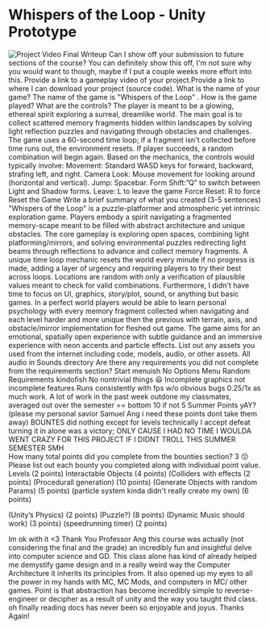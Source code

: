 # Whispers of the Loop - Unity Prototype
 ![Project Video](project.gif)
Final Writeup
Can I show off your submission to future sections of the course? You can definitely show this off, I'm not sure why you would want to though, maybe if I put a couple weeks more effort into this.
Provide a link to a gameplay video of your project.Provide a link to where I can download your project (source code). 
What is the name of your game? The name of the game is "Whispers of the Loop" .
How is the game played? What are the controls?
The player is meant to be a glowing, ethereal spirit exploring a surreal, dreamlike world. The main goal is to collect scattered memory fragments hidden within landscapes by solving light reflection puzzles and navigating through obstacles and challenges. The game uses a 60-second time loop; if a fragment isn't collected before time runs out, the environment resets. If player succeeds, a random combination will begin again.
Based on the mechanics, the controls would typically involve:
Movement: Standard WASD keys for forward, backward, strafing left, and right.
Camera Look: Mouse movement for looking around (horizontal and vertical).
Jump: Spacebar.
Form Shift:”Q” to switch between Light and Shadow forms.
Leave: L to leave the game
Force Reset: R to force Reset the Game
Write a brief summary of what you created (3-5 sentences)
"Whispers of the Loop" is a puzzle-platformer and atmospheric yet intrinsic exploration game. Players embody a spirit navigating a fragmented memory-scape meant to be filled with abstract architecture and unique obstacles. The core gameplay is exploring open spaces, combining light platforming/mirrors, and solving environmental puzzles redirecting light beams through reflections to advance and collect memory fragments. A unique time loop mechanic resets the world every minute if no progress is made, adding a layer of urgency and requiring players to try their best across loops. Locations are random with only a verification of plausible values meant to check for valid combinations. Furthermore, I didn't have time to focus on UI,  graphics, story/plot, sound, or anything but basic games. In a perfect world players would be able to learn personal psychology with every memory fragment collected when navigating and each level harder and more unique then the previous with terrain, axis, and obstacle/mirror implementation for fleshed out game. The game aims for an emotional, spatially open experience with subtle guidance and an immersive experience with neon accents and particle effects.
List out any assets you used from the internet including code, models, audio, or other assets. 
All audio in Sounds directory
Are there any requirements you did not complete from the requirements section?
Start menuish
No Options Menu
Random Requirements kindofish
No nontrivial things 😃
Incomplete graphics not incomplete features
Runs consistently with fps w/o obvious bugs
0.25/1x as much work. A lot of work in the past week outdone my classmates, averaged out over the semester == bottom 10 if not 5
Summer Points yAY? (please my personal savior Samuel Ang i need these points dont take them away)
BOUNTES did nothing except for levels technically
I accept defeat turning it in alone was a victory; ONLY CAUSE I HAD NO TIME I WOULDA WENT CRAZY FOR THIS PROJECT IF I DIDNT TROLL THIS SUMMER SEMESTER SMH                
How many total points did you complete from the bounties section? 3 😗
Please list out each bounty you completed along with individual point value. 
Levels (2 points) 
Interactable Objects (4 points)
(Colliders with effects (2 points)
(Procedurall generation) (10 points)
(Generate Objects with random Params) (5 points)
(particle system kinda didn't really create my own) (6 points)

(Unity’s Physics) (2 points)
(Puzzle?) (8 points)
(Dynamic Music should work)  (3 points)
(speedrunning timer) (2 points)

Im ok with it <3 Thank You Professor Ang this course was actually (not considering the final and the grade) an incredibly fun and insightful delve into computer science and GD. This class alone has kind of already  helped me demystify game design and in a really weird way the Computer Architecture it inherits its principles from. It also opened up my eyes to all the power in my hands with MC, MC Mods, and computers in MC/ other games. Point is that abstraction has become incredibly simple to reverse-engineer or decipher as a result of unity and the way you taught thid class. oh finally reading docs has never been so enjoyable and joyus. Thanks Again!
